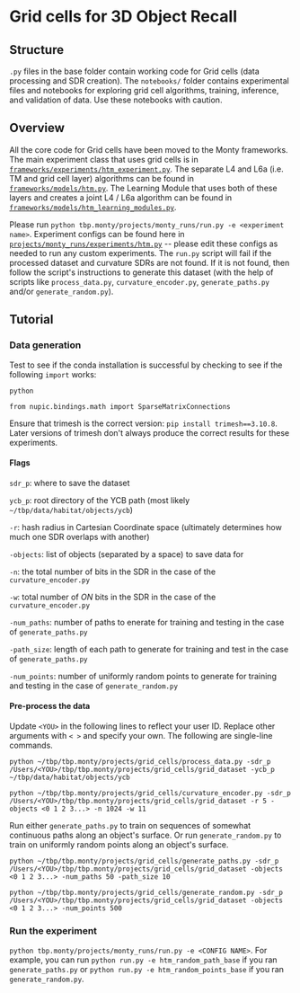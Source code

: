 # Grid cells for 3D Object Recall

## Structure

`.py` files in the base folder contain working code for Grid cells (data processing and SDR creation). The `notebooks/` folder contains experimental files and notebooks for exploring grid cell algorithms, training, inference, and validation of data. Use these notebooks with caution.

## Overview

All the core code for Grid cells have been moved to the Monty frameworks. The main experiment class that uses grid cells is in [`frameworks/experiments/htm_experiment.py`](/src/tbp/monty/frameworks/experiments/htm_experiment.py). The separate L4 and L6a (i.e. TM and grid cell layer) algorithms can be found in [`frameworks/models/htm.py`](/src/tbp/monty/frameworks/models/htm.py). The Learning Module that uses both of these layers and creates a joint L4 / L6a algorithm can be found in [`frameworks/models/htm_learning_modules.py`](/src/tbp/monty/frameworks/models/htm_learning_modules.py).

Please run ```python tbp.monty/projects/monty_runs/run.py -e <experiment name>```. Experiment configs can be found here in [`projects/monty_runs/experiments/htm.py`](/projects/monty_runs/experiments/htm.py) -- please edit these configs as needed to run any custom experiments.
The `run.py` script will fail if the processed dataset and curvature SDRs are not found. If it is not found, then follow the script's instructions
to generate this dataset (with the help of scripts like `process_data.py`, `curvature_encoder.py`, `generate_paths.py` and/or `generate_random.py`).

## Tutorial

### Data generation

Test to see if the conda installation is successful by checking to see if the following `import` works:

```python```

```from nupic.bindings.math import SparseMatrixConnections```

Ensure that trimesh is the correct version: `pip install trimesh==3.10.8`. Later versions of trimesh don't always produce the correct results for these experiments.

#### Flags

`sdr_p`: where to save the dataset

`ycb_p`: root directory of the YCB path (most likely `~/tbp/data/habitat/objects/ycb`)

`-r`: hash radius in Cartesian Coordinate space (ultimately determines how much one SDR overlaps with another)

`-objects`: list of objects (separated by a space) to save data for

`-n`: the total number of bits in the SDR in the case of the `curvature_encoder.py`

`-w`: total number of *ON* bits in the SDR in the case of the `curvature_encoder.py`

`-num_paths`: number of paths to enerate for training and testing in the case of `generate_paths.py`

`-path_size`: length of each path to generate for training and test in the case of `generate_paths.py`

`-num_points`: number of uniformly random points to generate for training and testing in the case of `generate_random.py`

#### Pre-process the data

Update `<YOU>` in the following lines to reflect your user ID. Replace other arguments with `< >` and specify your own. The following are single-line commands.

```python ~/tbp/tbp.monty/projects/grid_cells/process_data.py -sdr_p /Users/<YOU>/tbp/tbp.monty/projects/grid_cells/grid_dataset -ycb_p ~/tbp/data/habitat/objects/ycb```

```python ~/tbp/tbp.monty/projects/grid_cells/curvature_encoder.py -sdr_p /Users/<YOU>/tbp/tbp.monty/projects/grid_cells/grid_dataset -r 5 -objects <0 1 2 3...> -n 1024 -w 11```

Run either `generate_paths.py` to train on sequences of somewhat continuous paths along an object's surface. Or run `generate_random.py` to train on uniformly random points along an object's surface.

```python ~/tbp/tbp.monty/projects/grid_cells/generate_paths.py -sdr_p /Users/<YOU>/tbp/tbp.monty/projects/grid_cells/grid_dataset -objects <0 1 2 3...> -num_paths 50 -path_size 10```

```python ~/tbp/tbp.monty/projects/grid_cells/generate_random.py -sdr_p /Users/<YOU>/tbp/tbp.monty/projects/grid_cells/grid_dataset -objects <0 1 2 3...> -num_points 500```

### Run the experiment

```python tbp.monty/projects/monty_runs/run.py -e <CONFIG NAME>```. For example, you can run ```python run.py -e htm_random_path_base``` if you ran `generate_paths.py` or ```python run.py -e htm_random_points_base``` if you ran `generate_random.py`.